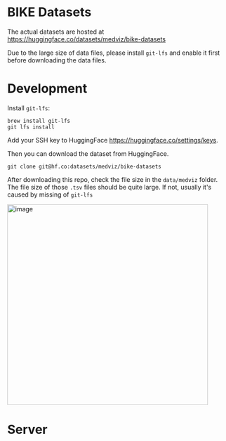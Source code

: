 # BIKE Datasets

The actual datasets are hosted at https://huggingface.co/datasets/medviz/bike-datasets

Due to the large size of data files, please install `git-lfs` and enable it first before downloading the data files.

# Development

Install `git-lfs`:

```
brew install git-lfs
git lfs install
```

Add your SSH key to HuggingFace https://huggingface.co/settings/keys.

Then you can download the dataset from HuggingFace.

```
git clone git@hf.co:datasets/medviz/bike-datasets
```

After downloading this repo, check the file size in the `data/medviz` folder.
The file size of those `.tsv` files should be quite large. If not, usually it's caused by missing of `git-lfs`

<img width="457" alt="image" src="https://github.com/user-attachments/assets/350524d1-b9db-444e-9dd7-db296161b055">

# Server


